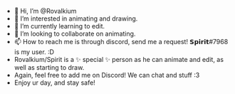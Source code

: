 - 👋 Hi, I’m @Rovalkium
- 👀 I’m interested in animating and drawing.
- 🌱 I’m currently learning to edit.
- 💞️ I’m looking to collaborate on animating.
- 📫 How to reach me is through discord, send me a request! 𝗦𝗽𝗶𝗿𝗶𝘁#7968 is my user. :D
- Rovalkium/Spirit is a ✨ special ✨ person as he can animate and edit, as well as starting to draw.
- Again, feel free to add me on Discord! We can chat and stuff :3
- Enjoy ur day, and stay safe!
